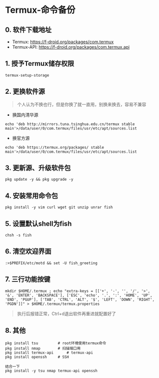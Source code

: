 # Termux-命令备份

## 0. 软件下载地址

- Termux: https://f-droid.org/packages/com.termux
- Termux-API: https://f-droid.org/packages/com.termux.api

## 1. 授予Termux储存权限      

 `termux-setup-storage`

## 2. 更换软件源

> 个人认为不换也行，但是你换了就一直用，别换来换去，容易不兼容

- 换国内清华源

```shell
echo 'deb http://mirrors.tuna.tsinghua.edu.cn/termux stable main'>/data/user/0/com.termux/files/usr/etc/apt/sources.list
```

- 换官方源

```shell 
echo 'deb https://termux.org/packages/ stable main'>/data/user/0/com.termux/files/usr/etc/apt/sources.list
```

## 3. 更新源、升级软件包

`pkg update -y && pkg upgrade -y`

## 4. 安装常用命令包

`pkg install -y vim curl wget git unzip unrar fish`

## 5. 设置默认shell为fish

`chsh -s fish`

## 6. 清空欢迎界面

`:>$PREFIX/etc/motd && set -U fish_greeting`

## 7. 三行功能按键

```shell
mkdir $HOME/.termux ; echo "extra-keys = [['+', '-', '', '/', '>', '&', 'ENTER', 'BACKSPACE'], ['ESC', 'echo', '.', ':', 'HOME', 'UP', 'END', 'PGUP'], ['TAB', 'CTRL', 'ALT', '$', 'LEFT', 'DOWN', 'RIGHT', 'PGDN']]" > $HOME/.termux/termux.properties
```

> 执行后报错正常，Ctrl+d退出软件再重进就配置好了

## 8. 其他

```shell
pkg install tsu			# root环境使用termux命令
pkg install nmap		# 扫描端口用
pkg install termux-api 		# termux-api
pkg install openssh		# SSH	

结合一下
pkg install -y tsu nmap termux-api openssh
```



